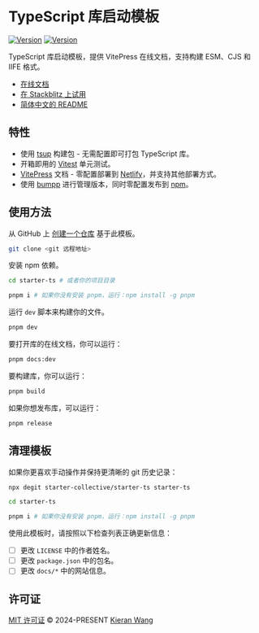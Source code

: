 # TypeScript 库启动模板

[![Version](https://img.shields.io/github/v/release/starter-collective/starter-ts?style=flat&label=released&color=%2309090b)](https://github.com/starter-collective/starter-ts/releases)
[![Version](https://img.shields.io/npm/v/@kieranwv/starter-ts?style=flat&label=npm&color=09090b)](https://www.npmjs.com/package/@kieranwv/starter-ts)

TypeScript 库启动模板，提供 VitePress 在线文档，支持构建 ESM、CJS 和 IIFE 格式。

- [在线文档](https://starter-ts.netlify.app/)
- [在 Stackblitz 上试用](https://stackblitz.com/github/starter-collective/starter-ts)
- [简体中文的 README](./README.zh-CN.md)

## 特性

- 使用 [tsup](https://tsup.egoist.dev/) 构建包 - 无需配置即可打包 TypeScript 库。
- 开箱即用的 [Vitest](https://github.com/vitest-dev/vitest) 单元测试。
- [VitePress](https://vitepress.dev/) 文档 - 零配置部署到 [Netlify](https://app.netlify.com/)，并支持其他部署方式。
- 使用 [bumpp](https://github.com/antfu-collective/bumpp) 进行管理版本，同时零配置发布到 [npm](https://www.npmjs.com)。

## 使用方法

从 GitHub 上 [创建一个仓库](https://github.com/starter-collective/starter-ts/generate) 基于此模板。

```bash
git clone <git 远程地址>
```

安装 npm 依赖。

```bash
cd starter-ts # 或者你的项目目录

pnpm i # 如果你没有安装 pnpm，运行：npm install -g pnpm
```

运行 `dev` 脚本来构建你的文件。

```bash
pnpm dev
```

要打开库的在线文档，你可以运行：

```bash
pnpm docs:dev
```

要构建库，你可以运行：

```bash
pnpm build
```

如果你想发布库，可以运行：

```bash
pnpm release
```

## 清理模板

如果你更喜欢手动操作并保持更清晰的 git 历史记录：

```bash
npx degit starter-collective/starter-ts starter-ts

cd starter-ts

pnpm i # 如果你没有安装 pnpm，运行：npm install -g pnpm
```

使用此模板时，请按照以下检查列表正确更新信息：

- [ ] 更改 `LICENSE` 中的作者姓名。
- [ ] 更改 `package.json` 中的包名。
- [ ] 更改 `docs/*` 中的网站信息。

## 许可证

[MIT 许可证](./LICENSE) © 2024-PRESENT [Kieran Wang](https://github.com/kieranwv/)
